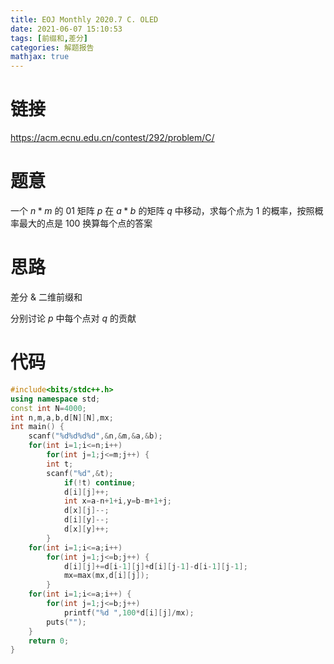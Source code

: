 ```yaml
---
title: EOJ Monthly 2020.7 C. OLED
date: 2021-06-07 15:10:53
tags: [前缀和,差分]
categories: 解题报告
mathjax: true
---
```


# 链接

<https://acm.ecnu.edu.cn/contest/292/problem/C/>

# 题意

一个 $n*m$ 的 $01$ 矩阵 $p$ 在 $a*b$ 的矩阵 $q$ 中移动，求每个点为 $1$ 的概率，按照概率最大的点是 $100$ 换算每个点的答案

<!--more-->

# 思路

差分 & 二维前缀和

分别讨论 $p$ 中每个点对 $q$ 的贡献

# 代码

```cpp
#include<bits/stdc++.h>
using namespace std;
const int N=4000;
int n,m,a,b,d[N][N],mx;
int main() {
    scanf("%d%d%d%d",&n,&m,&a,&b);
    for(int i=1;i<=n;i++)
        for(int j=1;j<=m;j++) {
        int t;
        scanf("%d",&t);
            if(!t) continue;
            d[i][j]++;
            int x=a-n+1+i,y=b-m+1+j;
            d[x][j]--;
            d[i][y]--;
            d[x][y]++;
        }
    for(int i=1;i<=a;i++)
        for(int j=1;j<=b;j++) {
            d[i][j]+=d[i-1][j]+d[i][j-1]-d[i-1][j-1];
            mx=max(mx,d[i][j]);
        }
    for(int i=1;i<=a;i++) {
        for(int j=1;j<=b;j++)
            printf("%d ",100*d[i][j]/mx);
        puts("");
    }
    return 0;
}
```